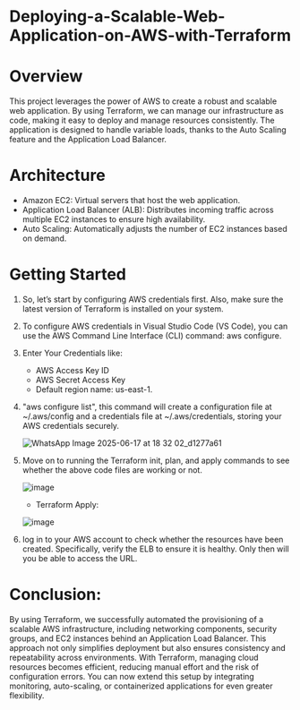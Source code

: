 # Deploying-a-Scalable-Web-Application-on-AWS-with-Terraform
# Overview
This project leverages the power of AWS to create a robust and scalable web application. By using Terraform, we can manage our infrastructure as code, making it easy to deploy and manage resources consistently. The application is designed to handle variable loads, thanks to the Auto Scaling feature and the Application Load Balancer.
# Architecture
 * Amazon EC2: Virtual servers that host the web application.
 * Application Load Balancer (ALB): Distributes incoming traffic across multiple EC2 instances to ensure high availability.
 * Auto Scaling: Automatically adjusts the number of EC2 instances based on demand.
# Getting Started
1. So, let’s start by configuring AWS credentials first. Also, make sure the latest version of Terraform is installed on your system.
2. To configure AWS credentials in Visual Studio Code (VS Code), you can use the AWS Command Line Interface (CLI) command: aws configure.
3. Enter Your Credentials like:
   * AWS Access Key ID
   * AWS Secret Access Key
   * Default region name: us-east-1.
4. "aws configure list", this command will create a configuration file at ~/.aws/config and a credentials file at ~/.aws/credentials, storing your AWS credentials securely.
   
    ![WhatsApp Image 2025-06-17 at 18 32 02_d1277a61](https://github.com/user-attachments/assets/8144743d-2796-42fd-89ab-9c4f3bf0ff1c)

6. Move on to running the Terraform init, plan, and apply commands to see whether the above code files are working or not.

   ![image](https://github.com/user-attachments/assets/9e94d6eb-aed4-4382-879d-29fe49ff120d)
   
   * Terraform Apply:
     
   ![image](https://github.com/user-attachments/assets/180c95be-8d92-4ec6-8d3e-879559cf0681)
7. log in to your AWS account to check whether the resources have been created. Specifically, verify the ELB to ensure it is healthy. Only then will you be able to access the URL.
# Conclusion:
By using Terraform, we successfully automated the provisioning of a scalable AWS infrastructure, including networking components, security groups, and EC2 instances behind an Application Load Balancer. This approach not only simplifies deployment but also ensures consistency and repeatability across environments. With Terraform, managing cloud resources becomes efficient, reducing manual effort and the risk of configuration errors. You can now extend this setup by integrating monitoring, auto-scaling, or containerized applications for even greater flexibility.





